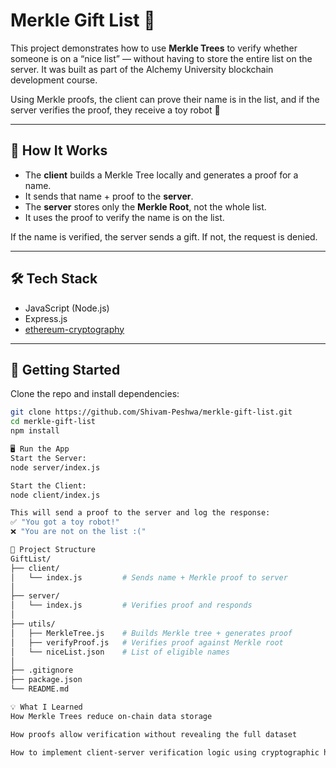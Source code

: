 # Merkle Gift List 🎁

This project demonstrates how to use **Merkle Trees** to verify whether someone is on a “nice list” — without having to store the entire list on the server. It was built as part of the Alchemy University blockchain development course.

Using Merkle proofs, the client can prove their name is in the list, and if the server verifies the proof, they receive a toy robot 🎉

---

## 🔧 How It Works

- The **client** builds a Merkle Tree locally and generates a proof for a name.
- It sends that name + proof to the **server**.
- The **server** stores only the **Merkle Root**, not the whole list.
- It uses the proof to verify the name is on the list.

If the name is verified, the server sends a gift. If not, the request is denied.

---

## 🛠 Tech Stack

- JavaScript (Node.js)
- Express.js
- [ethereum-cryptography](https://www.npmjs.com/package/ethereum-cryptography)

---

## 🚀 Getting Started

Clone the repo and install dependencies:

```bash
git clone https://github.com/Shivam-Peshwa/merkle-gift-list.git
cd merkle-gift-list
npm install

🖥 Run the App
Start the Server:
node server/index.js

Start the Client:
node client/index.js

This will send a proof to the server and log the response:
✅ "You got a toy robot!"
❌ "You are not on the list :("

📁 Project Structure
GiftList/
├── client/
│   └── index.js         # Sends name + Merkle proof to server
│
├── server/
│   └── index.js         # Verifies proof and responds
│
├── utils/
│   ├── MerkleTree.js    # Builds Merkle tree + generates proof
│   ├── verifyProof.js   # Verifies proof against Merkle root
│   └── niceList.json    # List of eligible names
│
├── .gitignore
├── package.json
└── README.md

💡 What I Learned
How Merkle Trees reduce on-chain data storage

How proofs allow verification without revealing the full dataset

How to implement client-server verification logic using cryptographic hashes



